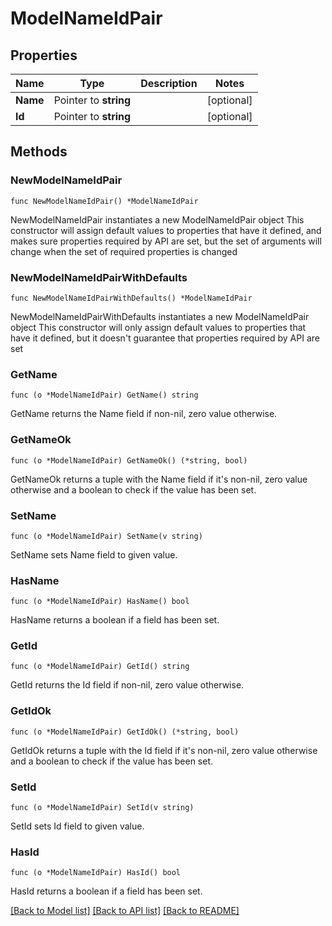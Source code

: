 # ModelNameIdPair

## Properties

Name | Type | Description | Notes
------------ | ------------- | ------------- | -------------
**Name** | Pointer to **string** |  | [optional] 
**Id** | Pointer to **string** |  | [optional] 

## Methods

### NewModelNameIdPair

`func NewModelNameIdPair() *ModelNameIdPair`

NewModelNameIdPair instantiates a new ModelNameIdPair object
This constructor will assign default values to properties that have it defined,
and makes sure properties required by API are set, but the set of arguments
will change when the set of required properties is changed

### NewModelNameIdPairWithDefaults

`func NewModelNameIdPairWithDefaults() *ModelNameIdPair`

NewModelNameIdPairWithDefaults instantiates a new ModelNameIdPair object
This constructor will only assign default values to properties that have it defined,
but it doesn't guarantee that properties required by API are set

### GetName

`func (o *ModelNameIdPair) GetName() string`

GetName returns the Name field if non-nil, zero value otherwise.

### GetNameOk

`func (o *ModelNameIdPair) GetNameOk() (*string, bool)`

GetNameOk returns a tuple with the Name field if it's non-nil, zero value otherwise
and a boolean to check if the value has been set.

### SetName

`func (o *ModelNameIdPair) SetName(v string)`

SetName sets Name field to given value.

### HasName

`func (o *ModelNameIdPair) HasName() bool`

HasName returns a boolean if a field has been set.

### GetId

`func (o *ModelNameIdPair) GetId() string`

GetId returns the Id field if non-nil, zero value otherwise.

### GetIdOk

`func (o *ModelNameIdPair) GetIdOk() (*string, bool)`

GetIdOk returns a tuple with the Id field if it's non-nil, zero value otherwise
and a boolean to check if the value has been set.

### SetId

`func (o *ModelNameIdPair) SetId(v string)`

SetId sets Id field to given value.

### HasId

`func (o *ModelNameIdPair) HasId() bool`

HasId returns a boolean if a field has been set.


[[Back to Model list]](../README.md#documentation-for-models) [[Back to API list]](../README.md#documentation-for-api-endpoints) [[Back to README]](../README.md)


